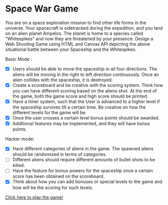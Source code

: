 # Space War Game 
You are on a space exploration mission to find other life forms in the universe. Your spacecraft is sidetracked during the expedition, and you land on an alien planet Ampelos. The planet is home to a species called "Whitespikes" and now they are threatened by your presence. Design a Web Shooting Game using HTML and Canvas API depicting the above situational battle between your Spaceship and the Whitespikes. 

Basic Mode : 
- [x] Users should be able to move the spaceship in all four directions. The aliens will be moving in the right to left direction continuously. Once an alien collides with the spaceship, it is destroyed.
- [x] Create a scoreboard and be creative with the scoring system. Think how you can have different scoring based on the aliens shot. At the end of the game, both the game score and high score should be printed.
- [x] Have a timer system, such that the User is advanced to a higher level if the spaceship survives till a certain time. Be creative on how the different levels for the game will be.
- [x] Once the user crosses a certain level bonus points should be awarded.
- [x] Additional features may be implemented, and they will have bonus points.

Hacker mode:
- [x] Have different categories of aliens in the game. The spawned aliens should be randomized in terms of categories.
- [ ] Different aliens should require different amounts of bullet shots to be killed.
- [ ] Have the feature for bonus powers for the spaceship once a certain score has been obtained on the scoreboard.
- [x] Think about how you can add bonuses or special levels to the game and how will be the scoring for such levels.

[Click here to play the game!](https://suba1210.github.io/Space-War-Game/)









